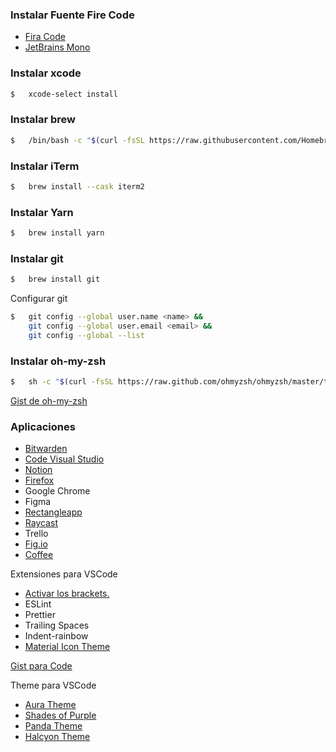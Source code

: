 ### Instalar Fuente Fire Code

- [Fira Code](https://github.com/tonsky/FiraCode)
- [JetBrains Mono](https://www.jetbrains.com/lp/mono/)

### Instalar xcode

```bash
$   xcode-select install
```

### Instalar brew

```bash
$   /bin/bash -c "$(curl -fsSL https://raw.githubusercontent.com/Homebrew/install/HEAD/install.sh)"
```

### Instalar iTerm

```bash
$   brew install --cask iterm2
```

### Instalar Yarn

```bash
$   brew install yarn
```

### Instalar git

```bash
$   brew install git
```

Configurar git

```bash
$   git config --global user.name <name> &&
    git config --global user.email <email> &&
    git config --global --list
```

### Instalar oh-my-zsh

```bash
$   sh -c "$(curl -fsSL https://raw.github.com/ohmyzsh/ohmyzsh/master/tools/install.sh)"
```

[Gist de oh-my-zsh](https://gist.github.com/efrencodes/1b16e86304a618e8169973c43544b7e9)

### Aplicaciones

- [Bitwarden](https://bitwarden.com/download/)
- [Code Visual Studio](https://code.visualstudio.com/Download#)
- [Notion](https://www.notion.so/desktop)
- [Firefox](https://www.mozilla.org/es-MX/firefox/new/)
- Google Chrome
- Figma
- [Rectangleapp](https://rectangleapp.com/)
- [Raycast](https://www.raycast.com/)
- Trello
- [Fig.io](https://fig.io)
- [Coffee](https://trycoffee.co/)

Extensiones para VSCode

- [Activar los brackets.](https://twitter.com/midudev/status/1433691522914996245)
- ESLint
- Prettier
- Trailing Spaces
- Indent-rainbow
- [Material Icon Theme](https://marketplace.visualstudio.com/items?itemName=PKief.material-icon-theme)

[Gist para Code](https://gist.github.com/efrencodes/b4e6758a34167d3d01a830057c3f8723)

Theme para VSCode

- [Aura Theme](https://github.com/daltonmenezes/aura-theme/)
- [Shades of Purple](https://marketplace.visualstudio.com/items?itemName=ahmadawais.shades-of-purple)
- [Panda Theme](https://marketplace.visualstudio.com/items?itemName=tinkertrain.theme-panda)
- [Halcyon Theme](https://marketplace.visualstudio.com/items?itemName=brittanychiang.halcyon-vscode)
